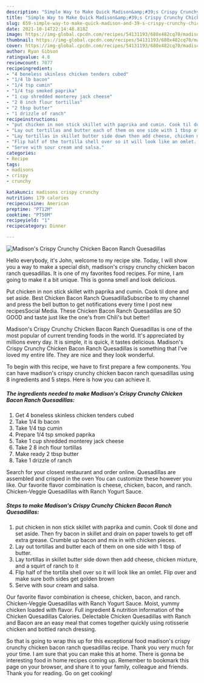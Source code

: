 ```yaml
---
description: "Simple Way to Make Quick Madison&amp;#39;s Crispy Crunchy Chicken Bacon Ranch Quesadillas"
title: "Simple Way to Make Quick Madison&amp;#39;s Crispy Crunchy Chicken Bacon Ranch Quesadillas"
slug: 659-simple-way-to-make-quick-madison-and-39-s-crispy-crunchy-chicken-bacon-ranch-quesadillas
date: 2021-10-14T22:14:48.818Z
image: https://img-global.cpcdn.com/recipes/54131193/680x482cq70/madisons-crispy-crunchy-chicken-bacon-ranch-quesadillas-recipe-main-photo.jpg
thumbnail: https://img-global.cpcdn.com/recipes/54131193/680x482cq70/madisons-crispy-crunchy-chicken-bacon-ranch-quesadillas-recipe-main-photo.jpg
cover: https://img-global.cpcdn.com/recipes/54131193/680x482cq70/madisons-crispy-crunchy-chicken-bacon-ranch-quesadillas-recipe-main-photo.jpg
author: Ryan Gibson
ratingvalue: 4.8
reviewcount: 7077
recipeingredient:
- "4 boneless skinless chicken tenders cubed"
- "1/4 lb bacon"
- "1/4 tsp cumin"
- "1/4 tsp smoked paprika"
- "1 cup shredded monterey jack cheese"
- "2 8 inch flour tortillas"
- "2 tbsp butter"
- "1 drizzle of ranch"
recipeinstructions:
- "put chicken in non stick skillet with paprika and cumin. Cook til done and set aside. Then fry bacon in skillet and drain on paper towels to get off extra grease. Crumble up bacon and mix in with chicken pieces."
- "Lay out tortillas and butter each of them on one side with 1 tbsp of butter."
- "Lay tortillas in skillet butter side down then add cheese, chicken mixture, and a squirt of ranch to it"
- "Flip half of the tortilla shell over so it will look like an omlet. Flip over and make sure both sides get golden brown"
- "Serve with sour cream and salsa."
categories:
- Recipe
tags:
- madisons
- crispy
- crunchy

katakunci: madisons crispy crunchy 
nutrition: 179 calories
recipecuisine: American
preptime: "PT12M"
cooktime: "PT50M"
recipeyield: "1"
recipecategory: Dinner

---
```



![Madison&#39;s Crispy Crunchy Chicken Bacon Ranch Quesadillas](https://img-global.cpcdn.com/recipes/54131193/680x482cq70/madisons-crispy-crunchy-chicken-bacon-ranch-quesadillas-recipe-main-photo.jpg)

Hello everybody, it's John, welcome to my recipe site. Today, I will show you a way to make a special dish, madison&#39;s crispy crunchy chicken bacon ranch quesadillas. It is one of my favorites food recipes. For mine, I am going to make it a bit unique. This is gonna smell and look delicious.

Put chicken in non stick skillet with paprika and cumin. Cook til done and set aside. Best Chicken Bacon Ranch QuesadillaSubscribe to my channel and press the bell button to get notifications every time I post new recipesSocial Media. These Chicken Bacon Ranch Quesadillas are SO GOOD and taste just like the one&#39;s from Chili&#39;s but better!

Madison&#39;s Crispy Crunchy Chicken Bacon Ranch Quesadillas is one of the most popular of current trending foods in the world. It's appreciated by millions every day. It is simple, it is quick, it tastes delicious. Madison&#39;s Crispy Crunchy Chicken Bacon Ranch Quesadillas is something that I've loved my entire life. They are nice and they look wonderful.


To begin with this recipe, we have to first prepare a few components. You can have madison&#39;s crispy crunchy chicken bacon ranch quesadillas using 8 ingredients and 5 steps. Here is how you can achieve it.

<!--inarticleads1-->

##### The ingredients needed to make Madison&#39;s Crispy Crunchy Chicken Bacon Ranch Quesadillas:

1. Get 4 boneless skinless chicken tenders cubed
1. Take 1/4 lb bacon
1. Take 1/4 tsp cumin
1. Prepare 1/4 tsp smoked paprika
1. Take 1 cup shredded monterey jack cheese
1. Take 2 8 inch flour tortillas
1. Make ready 2 tbsp butter
1. Take 1 drizzle of ranch


Search for your closest restaurant and order online. Quesadillas are assembled and crisped in the oven You can customize these however you like. Our favorite flavor combination is cheese, chicken, bacon, and ranch. Chicken-Veggie Quesadillas with Ranch Yogurt Sauce. 

<!--inarticleads2-->

##### Steps to make Madison&#39;s Crispy Crunchy Chicken Bacon Ranch Quesadillas:

1. put chicken in non stick skillet with paprika and cumin. Cook til done and set aside. Then fry bacon in skillet and drain on paper towels to get off extra grease. Crumble up bacon and mix in with chicken pieces.
1. Lay out tortillas and butter each of them on one side with 1 tbsp of butter.
1. Lay tortillas in skillet butter side down then add cheese, chicken mixture, and a squirt of ranch to it
1. Flip half of the tortilla shell over so it will look like an omlet. Flip over and make sure both sides get golden brown
1. Serve with sour cream and salsa.


Our favorite flavor combination is cheese, chicken, bacon, and ranch. Chicken-Veggie Quesadillas with Ranch Yogurt Sauce. Moist, yummy chicken loaded with flavor. Full ingredient &amp; nutrition information of the Chicken Quesadillas Calories. Delectable Chicken Quesadillas with Ranch and Bacon are an easy meal that comes together quickly using rotisserie chicken and bottled ranch dressing. 

So that is going to wrap this up for this exceptional food madison&#39;s crispy crunchy chicken bacon ranch quesadillas recipe. Thank you very much for your time. I am sure that you can make this at home. There is gonna be interesting food in home recipes coming up. Remember to bookmark this page on your browser, and share it to your family, colleague and friends. Thank you for reading. Go on get cooking!
